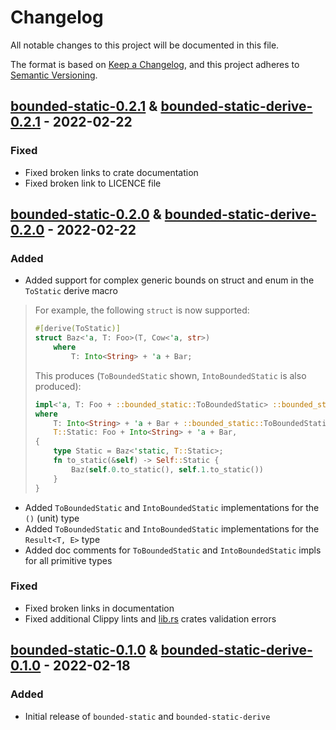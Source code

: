 # Changelog

All notable changes to this project will be documented in this file.

The format is based on [Keep a Changelog](https://keepachangelog.com/en/1.0.0/), and this project adheres
to [Semantic Versioning](https://semver.org/spec/v2.0.0.html).

## [bounded-static-0.2.1] & [bounded-static-derive-0.2.1] - 2022-02-22

### Fixed

- Fixed broken links to crate documentation
- Fixed broken link to LICENCE file

## [bounded-static-0.2.0] & [bounded-static-derive-0.2.0] - 2022-02-22

### Added

- Added support for complex generic bounds on struct and enum in the `ToStatic` derive macro

> For example, the following `struct` is now supported:
>
> ```rust
> #[derive(ToStatic)]
> struct Baz<'a, T: Foo>(T, Cow<'a, str>)
>     where
>         T: Into<String> + 'a + Bar;
> ```
>
> This produces (`ToBoundedStatic` shown, `IntoBoundedStatic` is also produced):
>
> ```rust
> impl<'a, T: Foo + ::bounded_static::ToBoundedStatic> ::bounded_static::ToBoundedStatic for Baz<'a, T>
> where
>     T: Into<String> + 'a + Bar + ::bounded_static::ToBoundedStatic,
>     T::Static: Foo + Into<String> + 'a + Bar,
> {
>     type Static = Baz<'static, T::Static>;
>     fn to_static(&self) -> Self::Static {
>         Baz(self.0.to_static(), self.1.to_static())
>     }
> }
> ```

- Added `ToBoundedStatic` and `IntoBoundedStatic` implementations for the `()` (unit) type 
- Added `ToBoundedStatic` and `IntoBoundedStatic` implementations for the `Result<T, E>` type
- Added doc comments for `ToBoundedStatic` and `IntoBoundedStatic` impls for all primitive types

### Fixed

- Fixed broken links in documentation
- Fixed additional Clippy lints and [lib.rs](https://lib.rs) crates validation errors

## [bounded-static-0.1.0] & [bounded-static-derive-0.1.0] - 2022-02-18

### Added

- Initial release of `bounded-static` and `bounded-static-derive`

[bounded-static-0.2.1]: https://github.com/fujiapple852/bounded-static/compare/bounded-static-0.2.0...bounded-static-0.2.1
[bounded-static-derive-0.2.1]: https://github.com/fujiapple852/bounded-static/compare/bounded-static-0.2.0...bounded-static-derive-0.2.1

[bounded-static-0.2.0]: https://github.com/fujiapple852/bounded-static/compare/bounded-static-0.1.0...bounded-static-0.2.0
[bounded-static-derive-0.2.0]: https://github.com/fujiapple852/bounded-static/compare/bounded-static-0.1.0...bounded-static-derive-0.2.0

[bounded-static-0.1.0]: https://github.com/fujiapple852/bounded-static/compare/bounded-static-0.0.0...bounded-static-0.1.0
[bounded-static-derive-0.1.0]: https://github.com/fujiapple852/bounded-static/compare/bounded-static-0.0.0...bounded-static-derive-0.1.0
